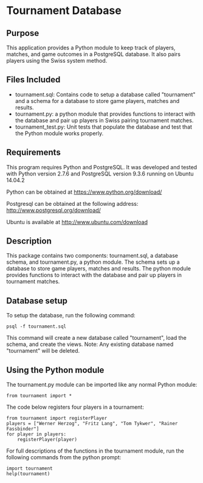 # Tournament Database

## Purpose
This application provides a Python module to keep track of players,
matches, and game outcomes in a PostgreSQL database. It also pairs
players using the Swiss system method.

## Files Included
* tournament.sql: Contains code to setup a database called
  "tournament" and a schema for a database to store game players, matches
  and results.
* tournament.py: a python module that provides functions to interact
  with the database and pair up players in Swiss pairing tournament matches.
* tournament_test.py: Unit tests that populate the database and test
  that the Python module works properly.


## Requirements
This program requires Python and PostgreSQL. It was developed and
tested with Python version 2.7.6 and PostgreSQL version 9.3.6 running
on Ubuntu 14.04.2

Python can be obtained at https://www.python.org/download/

Postgresql can be obtained at the following address:
http://www.postgresql.org/download/

Ubuntu is available at http://www.ubuntu.com/download


## Description
This package contains two components: tournament.sql, a database schema,  and
tournament.py, a python module. The schema sets up a database to store game
players, matches and results. The python module provides functions to interact
with the database and pair up players in tournament matches.

## Database setup
To setup the database, run the following command:
```
psql -f tournament.sql
```
This command will create a new database called "tournament", load the
schema, and create the views. Note: Any existing database named
"tournament" will be deleted.

## Using the Python module
The tournament.py module can be imported like any normal Python
module:

```
from tournament import *
```

The code below registers four players in a tournament:

```
from tournament import registerPlayer
players = ["Werner Herzog", "Fritz Lang", "Tom Tykwer", "Rainer Fassbinder"]
for player in players:
    registerPlayer(player)
```

For full descriptions of the functions in the tournament module, run
the following commands from the python prompt:

```
import tournament
help(tournament)
```
